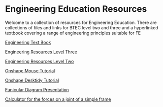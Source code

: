 # Engineering Education Resources

Welcome to a collection of resources for Engineering Education.
There are collections of files and links for BTEC level two and three and a hyperlinked textbook covering a range of engineering principles suitable for FE <br>

[Engineering Text Book](https://tmc.stephenteacher.com/txtbook.html)<br>

[Engineering Resources Level Three](https://www.pearltrees.com/t/fe-btec-engineering/id18194064)<br>

[Engineering Resources Level Two](https://www.pearltrees.com/t/level-two-btec-firsts/id32899932)<br>

[Onshape Mouse Tutorial](https://tmc.stephenteacher.com/Onshape%20Mouse%20Tutorial.html)

[Onshape Desktidy Tutorial](https://tmc.stephenteacher.com/Onshape%20desk%20tidy%20tutorial.html)

[Funicular Diagram Presentation](https://tmc.stephenteacher.com/howtoFunincular.html)

[Calculator for the forces on a joint of a simple frame](https://tmc.stephenteacher.com/Simple%20Frame%20Calc.html)
